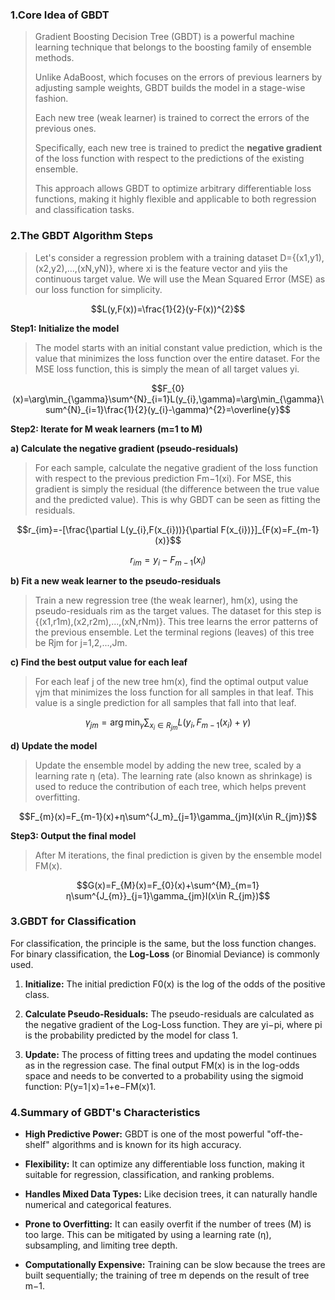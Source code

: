 ### 1.Core Idea of GBDT

>Gradient Boosting Decision Tree (GBDT) is a powerful machine learning technique that belongs to the boosting family of ensemble methods. 
>
>Unlike AdaBoost, which focuses on the errors of previous learners by adjusting sample weights, GBDT builds the model in a stage-wise fashion. 
>
>Each new tree (weak learner) is trained to correct the errors of the previous ones. 
>
>Specifically, each new tree is trained to predict the **negative gradient** of the loss function with respect to the predictions of the existing ensemble. 
>
>This approach allows GBDT to optimize arbitrary differentiable loss functions, making it highly flexible and applicable to both regression and classification tasks.

### 2.The GBDT Algorithm Steps

>Let's consider a regression problem with a training dataset D={(x1​,y1​),(x2​,y2​),...,(xN​,yN​)}, where xi​ is the feature vector and yi​ is the continuous target value. We will use the Mean Squared Error (MSE) as our loss function for simplicity.

$$L(y,F(x))=\frac{1}{2}(y-F(x))^{2}$$

**Step1: Initialize the model**

>The model starts with an initial constant value prediction, which is the value that minimizes the loss function over the entire dataset. For the MSE loss function, this is simply the mean of all target values yi​.

$$F_{0}(x)=\arg\min_{\gamma}\sum^{N}_{i=1}L(y_{i},\gamma)=\arg\min_{\gamma}\sum^{N}_{i=1}\frac{1}{2}(y_{i}-\gamma)^{2}=\overline{y}$$

**Step2: Iterate for M weak learners (m=1 to M)**

**a) Calculate the negative gradient (pseudo-residuals)**

>For each sample, calculate the negative gradient of the loss function with respect to the previous prediction Fm−1​(xi​). For MSE, this gradient is simply the residual (the difference between the true value and the predicted value). This is why GBDT can be seen as fitting the residuals.

$$r_{im}=-[\frac{\partial L(y_{i},F(x_{i}))}{\partial F(x_{i})}]_{F(x)=F_{m-1}(x)}$$

$$r_{im}=y_{i}-F_{m-1}(x_{i})$$

**b) Fit a new weak learner to the pseudo-residuals**

>Train a new regression tree (the weak learner), hm​(x), using the pseudo-residuals rim​ as the target values. The dataset for this step is {(x1​,r1m​),(x2​,r2m​),...,(xN​,rNm​)}. This tree learns the error patterns of the previous ensemble. Let the terminal regions (leaves) of this tree be Rjm​ for j=1,2,...,Jm​.

**c) Find the best output value for each leaf**

>For each leaf j of the new tree hm​(x), find the optimal output value γjm​ that minimizes the loss function for all samples in that leaf. This value is a single prediction for all samples that fall into that leaf.

$$\gamma_{jm}=\arg\min_{\gamma}\sum_{x_{i}\in R_{jm}}L(y_{i},F_{m-1}(x_{i})+\gamma)$$

**d) Update the model**

>Update the ensemble model by adding the new tree, scaled by a learning rate η (eta). The learning rate (also known as shrinkage) is used to reduce the contribution of each tree, which helps prevent overfitting.

$$F_{m}(x)=F_{m-1}(x)+η\sum^{J_m}_{j=1}\gamma_{jm}I(x\in R_{jm})$$


**Step3: Output the final model**

>After M iterations, the final prediction is given by the ensemble model FM​(x).

$$G(x)=F_{M}(x)=F_{0}(x)+\sum^{M}_{m=1}η\sum^{J_{m}}_{j=1}\gamma_{jm}I(x\in R_{jm})$$


### 3.GBDT for Classification

For classification, the principle is the same, but the loss function changes. For binary classification, the **Log-Loss** (or Binomial Deviance) is commonly used.

1. **Initialize:** The initial prediction F0​(x) is the log of the odds of the positive class.
    
2. **Calculate Pseudo-Residuals:** The pseudo-residuals are calculated as the negative gradient of the Log-Loss function. They are yi​−pi​, where pi​ is the probability predicted by the model for class 1.
    
3. **Update:** The process of fitting trees and updating the model continues as in the regression case. The final output FM​(x) is in the log-odds space and needs to be converted to a probability using the sigmoid function: P(y=1∣x)=1+e−FM​(x)1​.

### 4.Summary of GBDT's Characteristics

- **High Predictive Power:** GBDT is one of the most powerful "off-the-shelf" algorithms and is known for its high accuracy.
    
- **Flexibility:** It can optimize any differentiable loss function, making it suitable for regression, classification, and ranking problems.
    
- **Handles Mixed Data Types:** Like decision trees, it can naturally handle numerical and categorical features.
    
- **Prone to Overfitting:** It can easily overfit if the number of trees (M) is too large. This can be mitigated by using a learning rate (η), subsampling, and limiting tree depth.
    
- **Computationally Expensive:** Training can be slow because the trees are built sequentially; the training of tree m depends on the result of tree m−1.